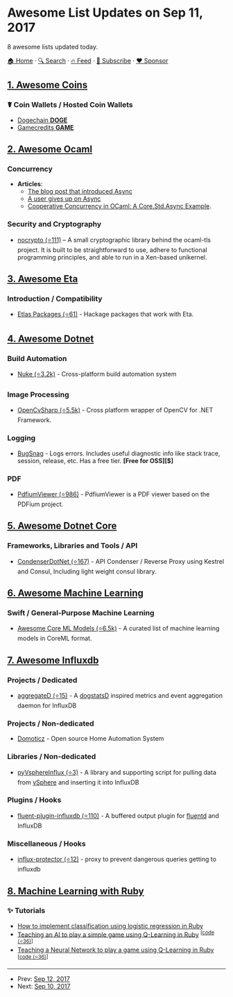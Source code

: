 # Awesome List Updates on Sep 11, 2017

8 awesome lists updated today.

[🏠 Home](/README.md) · [🔍 Search](https://www.trackawesomelist.com/search/) · [🔥 Feed](https://www.trackawesomelist.com/rss.xml) · [📮 Subscribe](https://trackawesomelist.us17.list-manage.com/subscribe?u=d2f0117aa829c83a63ec63c2f&id=36a103854c) · [❤️  Sponsor](https://github.com/sponsors/theowenyoung)



## [1. Awesome Coins](/content/Zheaoli/awesome-coins/README.md)

### ☤ Coin Wallets / Hosted Coin Wallets

*   [Dogechain **DOGE**](https://my.dogechain.info/#/wallet)
*   [Gamecredits **GAME**](https://wallet.gamecredits.com/dashboard/myWallet)

## [2. Awesome Ocaml](/content/ocaml-community/awesome-ocaml/README.md)

### Concurrency

*   **Articles**:
    *   [The blog post that introduced Async](https://blog.janestreet.com/announcing-async/)
    *   [A user gives up on Async](http://rgrinberg.com/posts/abandoning-async/)
    *   [Cooperative Concurrency in OCaml: A Core.Std.Async Example](http://philtomson.github.io/blog/2014/07/09/core-dot-async-example/).

### Security and Cryptography

*   [nocrypto (⭐111)](https://github.com/mirleft/ocaml-nocrypto) – A small cryptographic library behind the ocaml-tls project. It is built to be straightforward to use, adhere to functional programming principles, and able to run in a Xen-based unikernel.

## [3. Awesome Eta](/content/sfischer13/awesome-eta/README.md)

### Introduction / Compatibility

*   [Etlas Packages (⭐61)](https://github.com/typelead/eta-hackage#supported-packages) - Hackage packages that work with Eta.

## [4. Awesome Dotnet](/content/quozd/awesome-dotnet/README.md)

### Build Automation

*   [Nuke (⭐3.2k)](https://github.com/nuke-build/nuke) - Cross-platform build automation system

### Image Processing

*   [OpenCvSharp (⭐5.5k)](https://github.com/shimat/opencvsharp/) - Cross platform wrapper of OpenCV for .NET Framework.

### Logging

*   [BugSnag](https://docs.bugsnag.com/platforms/dotnet/) - Logs errors. Includes useful diagnostic info like stack trace, session, release, etc. Has a free tier. **\[Free for OSS]\[$]**

### PDF

*   [PdfiumViewer (⭐986)](https://github.com/pvginkel/PdfiumViewer) - PdfiumViewer is a PDF viewer based on the PDFium project.

## [5. Awesome Dotnet Core](/content/thangchung/awesome-dotnet-core/README.md)

### Frameworks, Libraries and Tools / API

*   [CondenserDotNet (⭐167)](https://github.com/Drawaes/CondenserDotNet) - API Condenser / Reverse Proxy using Kestrel and Consul, Including light weight consul library.

## [6. Awesome Machine Learning](/content/josephmisiti/awesome-machine-learning/README.md)

### Swift / General-Purpose Machine Learning

*   [Awesome Core ML Models (⭐6.5k)](https://github.com/likedan/Awesome-CoreML-Models) - A curated list of machine learning models in CoreML format.

## [7. Awesome Influxdb](/content/mark-rushakoff/awesome-influxdb/README.md)

### Projects / Dedicated

*   [aggregateD (⭐15)](https://github.com/ccpgames/aggregateD) - A [dogstatsD](https://docs.datadoghq.com/guides/dogstatsd/) inspired metrics and event aggregation daemon for InfluxDB

### Projects / Non-dedicated

*   [Domoticz](https://www.domoticz.com) - Open source Home Automation System

### Libraries / Non-dedicated

*   [pyVsphereInflux (⭐3)](https://github.com/fennm/pyVsphereInflux) - A library and supporting script for pulling data from [vSphere](https://www.vmware.com/products/vsphere.html) and inserting it into InfluxDB

### Plugins / Hooks

*   [fluent-plugin-influxdb (⭐110)](https://github.com/fangli/fluent-plugin-influxdb) - A buffered output plugin for [fluentd](https://www.fluentd.org/) and InfluxDB

### Miscellaneous / Hooks

*   [influx-protector (⭐12)](https://github.com/ve-global/influx-protector) - proxy to prevent dangerous queries getting to influxdb

## [8. Machine Learning with Ruby](/content/arbox/machine-learning-with-ruby/README.md)

### :sparkles: Tutorials

*   [How to implement classification using logistic regression in Ruby](https://www.practicalai.io/implementing-classification-using-logistic-regression-in-ruby/)
*   [Teaching an AI to play a simple game using Q-Learning in Ruby](https://www.practicalai.io/teaching-ai-play-simple-game-using-q-learning/) <sup>\[[code (⭐36)](https://github.com/daugaard/q-learning-simple-game)]</sup>
*   [Teaching a Neural Network to play a game using Q-Learning in Ruby](https://www.practicalai.io/teaching-a-neural-network-to-play-a-game-with-q-learning/) <sup>\[[code (⭐36)](https://github.com/daugaard/q-learning-simple-game/tree/neuralnetwork)]</sup>

---

- Prev: [Sep 12, 2017](/content/2017/09/12/README.md)
- Next: [Sep 10, 2017](/content/2017/09/10/README.md)